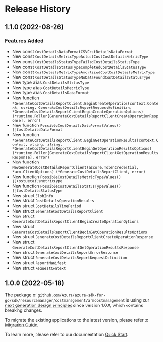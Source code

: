 # Release History

## 1.1.0 (2022-08-26)
### Features Added

- New const `CostDetailsDataFormatCSVCostDetailsDataFormat`
- New const `CostDetailsMetricTypeActualCostCostDetailsMetricType`
- New const `CostDetailsStatusTypeFailedCostDetailsStatusType`
- New const `CostDetailsStatusTypeCompletedCostDetailsStatusType`
- New const `CostDetailsMetricTypeAmortizedCostCostDetailsMetricType`
- New const `CostDetailsStatusTypeNoDataFoundCostDetailsStatusType`
- New type alias `CostDetailsStatusType`
- New type alias `CostDetailsMetricType`
- New type alias `CostDetailsDataFormat`
- New function `*GenerateCostDetailsReportClient.BeginCreateOperation(context.Context, string, GenerateCostDetailsReportRequestDefinition, *GenerateCostDetailsReportClientBeginCreateOperationOptions) (*runtime.Poller[GenerateCostDetailsReportClientCreateOperationResponse], error)`
- New function `PossibleCostDetailsDataFormatValues() []CostDetailsDataFormat`
- New function `*GenerateCostDetailsReportClient.BeginGetOperationResults(context.Context, string, string, *GenerateCostDetailsReportClientBeginGetOperationResultsOptions) (*runtime.Poller[GenerateCostDetailsReportClientGetOperationResultsResponse], error)`
- New function `NewGenerateCostDetailsReportClient(azcore.TokenCredential, *arm.ClientOptions) (*GenerateCostDetailsReportClient, error)`
- New function `PossibleCostDetailsMetricTypeValues() []CostDetailsMetricType`
- New function `PossibleCostDetailsStatusTypeValues() []CostDetailsStatusType`
- New struct `BlobInfo`
- New struct `CostDetailsOperationResults`
- New struct `CostDetailsTimePeriod`
- New struct `GenerateCostDetailsReportClient`
- New struct `GenerateCostDetailsReportClientBeginCreateOperationOptions`
- New struct `GenerateCostDetailsReportClientBeginGetOperationResultsOptions`
- New struct `GenerateCostDetailsReportClientCreateOperationResponse`
- New struct `GenerateCostDetailsReportClientGetOperationResultsResponse`
- New struct `GenerateCostDetailsReportErrorResponse`
- New struct `GenerateCostDetailsReportRequestDefinition`
- New struct `ReportManifest`
- New struct `RequestContext`


## 1.0.0 (2022-05-18)

The package of `github.com/Azure/azure-sdk-for-go/sdk/resourcemanager/costmanagement/armcostmanagement` is using our [next generation design principles](https://azure.github.io/azure-sdk/general_introduction.html) since version 1.0.0, which contains breaking changes.

To migrate the existing applications to the latest version, please refer to [Migration Guide](https://aka.ms/azsdk/go/mgmt/migration).

To learn more, please refer to our documentation [Quick Start](https://aka.ms/azsdk/go/mgmt).